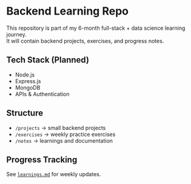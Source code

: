 # Backend Learning Repo

This repository is part of my 6-month full-stack + data science learning journey.  
It will contain backend projects, exercises, and progress notes.

## Tech Stack (Planned)
- Node.js
- Express.js
- MongoDB
- APIs & Authentication

## Structure
- `/projects` → small backend projects
- `/exercises` → weekly practice exercises
- `/notes` → learnings and documentation

## Progress Tracking
See [`learnings.md`](./learnings.md) for weekly updates.


